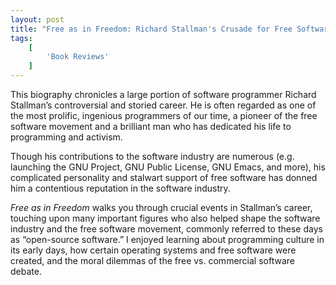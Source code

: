 ```yaml
---
layout: post
title: "Free as in Freedom: Richard Stallman's Crusade for Free Software by Sam Williams"
tags:
    [
        'Book Reviews'
    ]
---
```


This biography chronicles a large portion of software programmer Richard Stallman’s controversial and storied career. He is often regarded as one of the most prolific, ingenious programmers of our time, a pioneer of the free software movement and a brilliant man who has dedicated his life to programming and activism.

Though his contributions to the software industry are numerous (e.g. launching the GNU Project, GNU Public License, GNU Emacs, and more), his complicated personality and stalwart support of free software has donned him a contentious reputation in the software industry.

_Free as in Freedom_ walks you through crucial events in Stallman’s career, touching upon many important figures who also helped shape the software industry and the free software movement, commonly referred to these days as “open-source software.” I enjoyed learning about programming culture in its early days, how certain operating systems and free software were created, and the moral dilemmas of the free vs. commercial software debate.
